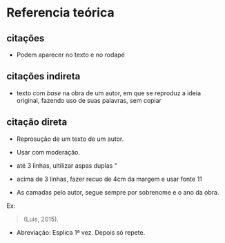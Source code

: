 Referencia teórica
==================

citações
--------

* Podem aparecer no texto e no rodapé

citações indireta
-----------------

* texto com *base* na obra de um autor, em que se reproduz a ideia original, fazendo uso de suas palavras, sem copiar

citação direta 
--------------

* Reprosução de um texto de um autor.
* Usar com moderação.

* até 3 linhas, ultilizar aspas duplas "
* acima de 3 linhas, fazer recuo de 4cm da margem e usar fonte 11

* As camadas pelo autor, segue sempre por sobrenome e o ano da obra.

Ex: 

> (Luis, 2015).


* Abreviação: Esplica 1ª vez. Depois só repete.
